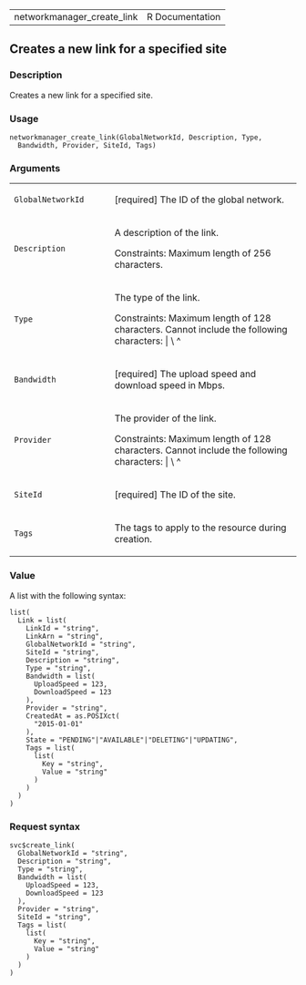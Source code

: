 <table style="width: 100%;">
<tbody>
<tr class="odd">
<td>networkmanager_create_link</td>
<td style="text-align: right;">R Documentation</td>
</tr>
</tbody>
</table>

## Creates a new link for a specified site

### Description

Creates a new link for a specified site.

### Usage

    networkmanager_create_link(GlobalNetworkId, Description, Type,
      Bandwidth, Provider, SiteId, Tags)

### Arguments

<table>
<colgroup>
<col style="width: 35%" />
<col style="width: 65%" />
</colgroup>
<tbody>
<tr class="odd">
<td><code
id="networkmanager_create_link_:_GlobalNetworkId">GlobalNetworkId</code></td>
<td><p>[required] The ID of the global network.</p></td>
</tr>
<tr class="even">
<td><code
id="networkmanager_create_link_:_Description">Description</code></td>
<td><p>A description of the link.</p>
<p>Constraints: Maximum length of 256 characters.</p></td>
</tr>
<tr class="odd">
<td><code id="networkmanager_create_link_:_Type">Type</code></td>
<td><p>The type of the link.</p>
<p>Constraints: Maximum length of 128 characters. Cannot include the
following characters: | \ ^</p></td>
</tr>
<tr class="even">
<td><code
id="networkmanager_create_link_:_Bandwidth">Bandwidth</code></td>
<td><p>[required] The upload speed and download speed in Mbps.</p></td>
</tr>
<tr class="odd">
<td><code
id="networkmanager_create_link_:_Provider">Provider</code></td>
<td><p>The provider of the link.</p>
<p>Constraints: Maximum length of 128 characters. Cannot include the
following characters: | \ ^</p></td>
</tr>
<tr class="even">
<td><code id="networkmanager_create_link_:_SiteId">SiteId</code></td>
<td><p>[required] The ID of the site.</p></td>
</tr>
<tr class="odd">
<td><code id="networkmanager_create_link_:_Tags">Tags</code></td>
<td><p>The tags to apply to the resource during creation.</p></td>
</tr>
</tbody>
</table>

### Value

A list with the following syntax:

    list(
      Link = list(
        LinkId = "string",
        LinkArn = "string",
        GlobalNetworkId = "string",
        SiteId = "string",
        Description = "string",
        Type = "string",
        Bandwidth = list(
          UploadSpeed = 123,
          DownloadSpeed = 123
        ),
        Provider = "string",
        CreatedAt = as.POSIXct(
          "2015-01-01"
        ),
        State = "PENDING"|"AVAILABLE"|"DELETING"|"UPDATING",
        Tags = list(
          list(
            Key = "string",
            Value = "string"
          )
        )
      )
    )

### Request syntax

    svc$create_link(
      GlobalNetworkId = "string",
      Description = "string",
      Type = "string",
      Bandwidth = list(
        UploadSpeed = 123,
        DownloadSpeed = 123
      ),
      Provider = "string",
      SiteId = "string",
      Tags = list(
        list(
          Key = "string",
          Value = "string"
        )
      )
    )
